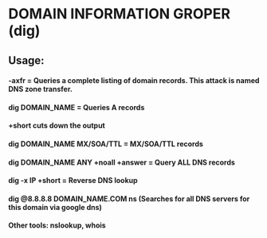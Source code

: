 # DOMAIN INFORMATION GROPER (dig)

## Usage:

#### -axfr = Queries a complete listing of domain records. This attack is named DNS zone transfer.

#### dig DOMAIN_NAME = Queries A records

#### +short cuts down the output

#### dig DOMAIN_NAME MX/SOA/TTL = MX/SOA/TTL records

#### dig DOMAIN_NAME ANY +noall +answer = Query ALL DNS records

#### dig -x IP +short = Reverse DNS lookup

#### dig @8.8.8.8 DOMAIN_NAME.COM ns (Searches for all DNS servers for this domain via google dns)

#### Other tools: nslookup, whois
